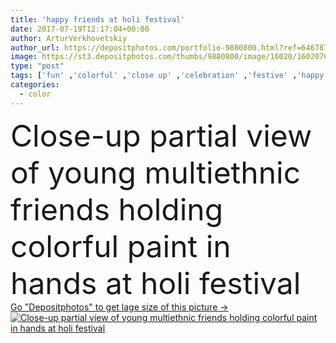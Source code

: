 ```yaml
---
title: 'happy friends at holi festival'
date: 2017-07-19T12:17:04+00:00
author: ArturVerkhovetskiy
author_url: https://depositphotos.com/portfolio-9880800.html?ref=64678756
image: https://st3.depositphotos.com/thumbs/9880800/image/16020/160207696/api_thumb_450.jpg?forcejpeg=true
type: "post"
tags: ['fun' ,'colorful' ,'close up' ,'celebration' ,'festive' ,'happy' ,'holiday' ,'party' ,'young' ,'people' ,'women' ,'sunlight' ,'outdoors' ,'cheerful' ,'smile' ,'girls' ,'friendship' ,'hands' ,'paint' ,'hold' ,'traditional' ,'togetherness' ,'friends' ,'powder' ,'dust' ,'summertime' ,'Hinduism' ,'partial' ,'hindu' ,'Cropped' ,'black woman' ,'Indian Culture' ,'caucasian woman' ,'festival of colors' ,'holi festival' ,'multiwthnic group' ]
categories: 
  - color
---
```

<div aling="center">
            <font size="60"> Close-up partial view of young multiethnic friends holding colorful paint in hands at holi festival</font>   
</div>
<div>
    <a href='https://st3.depositphotos.com/thumbs/9880800/image/16020/160207696/api_thumb_450.jpg?forcejpeg=true?ref=64678756' target=_blank > Go "Depositphotos" to get lage size of this picture ->
        <img href='https://st3.depositphotos.com/thumbs/9880800/image/16020/160207696/api_thumb_450.jpg?forcejpeg=true?ref=64678756' src='https://st3.depositphotos.com/9880800/16020/i/950/depositphotos_160207696-stock-photo-happy-friends-at-holi-festival.jpg?forcejpeg=true' alt='Close-up partial view of young multiethnic friends holding colorful paint in hands at holi festival' >
    </a>
</div>
